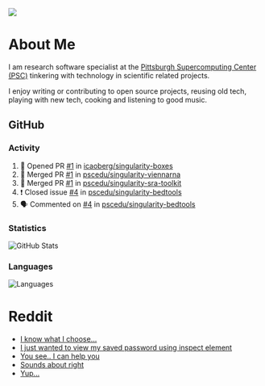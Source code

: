 ![](https://komarev.com/ghpvc/?username=icaoberg)

# About Me
I am research software specialist at the [Pittsburgh Supercomputing Center (PSC)](https://www.psc.edu/) tinkering with technology in scientific related projects.

I enjoy writing or contributing to open source projects, reusing old tech, playing with new tech, cooking and listening to good music.

## GitHub
### Activity
<!--START_SECTION:activity-->
1. 💪 Opened PR [#1](https://github.com/icaoberg/singularity-boxes/pull/1) in [icaoberg/singularity-boxes](https://github.com/icaoberg/singularity-boxes)
2. 🎉 Merged PR [#1](https://github.com/pscedu/singularity-viennarna/pull/1) in [pscedu/singularity-viennarna](https://github.com/pscedu/singularity-viennarna)
3. 🎉 Merged PR [#1](https://github.com/pscedu/singularity-sra-toolkit/pull/1) in [pscedu/singularity-sra-toolkit](https://github.com/pscedu/singularity-sra-toolkit)
4. ❗️ Closed issue [#4](https://github.com/pscedu/singularity-bedtools/issues/4) in [pscedu/singularity-bedtools](https://github.com/pscedu/singularity-bedtools)
5. 🗣 Commented on [#4](https://github.com/pscedu/singularity-bedtools/issues/4) in [pscedu/singularity-bedtools](https://github.com/pscedu/singularity-bedtools)
<!--END_SECTION:activity-->

### Statistics
![GitHub Stats](https://github-readme-stats.vercel.app/api?username=icaoberg&count_private=true&show_icons=true)

### Languages
![Languages](https://github-readme-stats.vercel.app/api/top-langs/?username=icaoberg&show_icons=true&langs_count=10&hide=HTML,CSS,M)

# Reddit
<!-- BLOG-POST-LIST:START -->
- [I know what I choose…](https://www.reddit.com/r/u_icaoberg/comments/oyoolb/i_know_what_i_choose/)
- [I just wanted to view my saved password using inspect element](https://www.reddit.com/r/u_icaoberg/comments/oyol4r/i_just_wanted_to_view_my_saved_password_using/)
- [You see.. I can help you](https://www.reddit.com/r/u_icaoberg/comments/omhqz4/you_see_i_can_help_you/)
- [Sounds about right](https://www.reddit.com/r/u_icaoberg/comments/omhpq3/sounds_about_right/)
- [Yup...](https://www.reddit.com/r/u_icaoberg/comments/omhp64/yup/)
<!-- BLOG-POST-LIST:END -->
